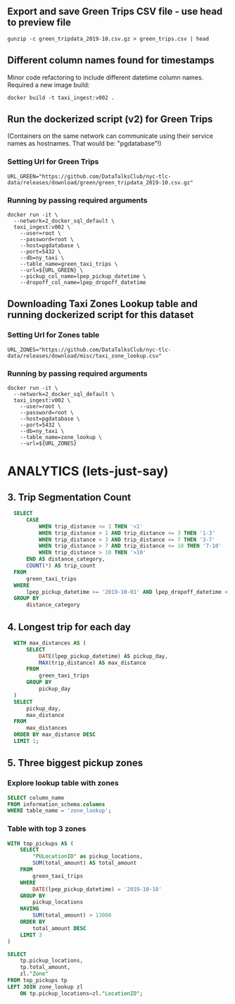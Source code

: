

## Export and save Green Trips CSV file - use head to preview file
```
gunzip -c green_tripdata_2019-10.csv.gz > green_trips.csv | head
```

## Different column names found for timestamps
Minor code refactoring to include different datetime column names.
Required a new image build: 
```
docker build -t taxi_ingest:v002 .
```

## Run the dockerized script (v2) for Green Trips
(Containers on the same network can communicate using their service names as hostnames. That would be: "pgdatabase"!)

### Setting Url for Green Trips
```
URL_GREEN="https://github.com/DataTalksClub/nyc-tlc-data/releases/download/green/green_tripdata_2019-10.csv.gz"
```
### Running by passing required arguments
```
docker run -it \
  --network=2_docker_sql_default \
  taxi_ingest:v002 \
    --user=root \
    --password=root \
    --host=pgdatabase \ 
    --port=5432 \
    --db=ny_taxi \
    --table_name=green_taxi_trips \
    --url=${URL_GREEN} \
    --pickup_col_name=lpep_pickup_datetime \
    --dropoff_col_name=lpep_dropoff_datetime
```

## Downloading Taxi Zones Lookup table and running dockerized script for this dataset
### Setting Url for Zones table
```
URL_ZONES="https://github.com/DataTalksClub/nyc-tlc-data/releases/download/misc/taxi_zone_lookup.csv"
```

### Running by passing required arguments
```
docker run -it \
  --network=2_docker_sql_default \
  taxi_ingest:v002 \
    --user=root \
    --password=root \
    --host=pgdatabase \
    --port=5432 \
    --db=ny_taxi \
    --table_name=zone_lookup \
    --url=${URL_ZONES}
```

# ANALYTICS (lets-just-say)

##  3. Trip Segmentation Count

```sql
  SELECT
      CASE
          WHEN trip_distance <= 1 THEN '<1'
          WHEN trip_distance > 1 AND trip_distance <= 3 THEN '1-3'
          WHEN trip_distance > 3 AND trip_distance <= 7 THEN '3-7'
          WHEN trip_distance > 7 AND trip_distance <= 10 THEN '7-10'
          WHEN trip_distance > 10 THEN '>10'
      END AS distance_category,
      COUNT(*) AS trip_count
  FROM
      green_taxi_trips
  WHERE
      lpep_pickup_datetime >= '2019-10-01' AND lpep_dropoff_datetime < '2019-11-01'
  GROUP BY
      distance_category
```



## 4. Longest trip for each day

```sql
  WITH max_distances AS (
      SELECT
          DATE(lpep_pickup_datetime) AS pickup_day,
          MAX(trip_distance) AS max_distance
      FROM
          green_taxi_trips
      GROUP BY
          pickup_day
  )
  SELECT
      pickup_day,
      max_distance
  FROM
      max_distances
  ORDER BY max_distance DESC
  LIMIT 1;
```

## 5. Three biggest pickup zones

### Explore lookup table with zones

```sql
SELECT column_name
FROM information_schema.columns
WHERE table_name = 'zone_lookup';
```

### Table with top 3 zones 
```sql
WITH top_pickups AS (
	SELECT
	    "PULocationID" as pickup_locations,
	    SUM(total_amount) AS total_amount
	FROM
	    green_taxi_trips
	WHERE
	    DATE(lpep_pickup_datetime) = '2019-10-18'
	GROUP BY
	    pickup_locations
	HAVING
	    SUM(total_amount) > 13000
	ORDER BY
	    total_amount DESC
	LIMIT 3
)

SELECT 
	tp.pickup_locations,
	tp.total_amount,
	zl."Zone" 
FROM top_pickups tp
LEFT JOIN zone_lookup zl
	ON tp.pickup_locations=zl."LocationID";
```








